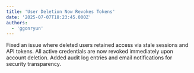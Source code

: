 ```yaml
---
title: 'User Deletion Now Revokes Tokens'
date: '2025-07-07T18:23:45.000Z'
authors:
  - 'ggonryun'
---
```


Fixed an issue where deleted users retained access via stale sessions and API tokens. All active credentials are now revoked immediately upon account deletion. Added audit log entries and email notifications for security transparency.
